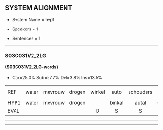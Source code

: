 
## SYSTEM ALIGNMENT

- System Name = hyp1

- Speakers = 1

- Sentences = 1

---

### S03C031V2_2LG

#### (S03C031V2_2LG-words)

- Cor=25.0%	Sub=57.7%	Del=3.8%	Ins=13.5%

|  |  |  |  |  |  |  |  |  |  |  |  |  |  |  |  |  |  |  |  |  |  |  |  |  |  |  |  |  |  |  |  |  |  |  |  |  |  |  |  |  |  |  |  |  |  |  |  |  |  |  |  |  |
|:--- |:---:|:---:|:---:|:---:|:---:|:---:|:---:|:---:|:---:|:---:|:---:|:---:|:---:|:---:|:---:|:---:|:---:|:---:|:---:|:---:|:---:|:---:|:---:|:---:|:---:|:---:|:---:|:---:|:---:|:---:|:---:|:---:|:---:|:---:|:---:|:---:|:---:|:---:|:---:|:---:|:---:|:---:|:---:|:---:|:---:|:---:|:---:|:---:|:---:|:---:|:---:|:---:|
| REF | water | mevrouw | drogen | winkel | auto | schouders | verhaal | koning | moeilijk | speelplaats | drinken | hoofdpijn | regen | vliegtuig |  | stoppen | opnieuw |  |  |  |  | * | * | gooien | sneeuwen | moeder | liedje | potlood | potlood | fietsbel | vinger | dichtbij | meisje*(mesje) | chauffeur | * | muziek | waarom | scheuren | lawaai | zwemmen | * | vuurwerk | appel | cola | kussen | eerste |  |  | circus | kleuren | voetbal | vlinder |
| HYP1 | water | mevrouw | drogen |  | binkal | autal | schouder | vorhaalbonin | moeilijk | speelplaats | drinken | hoofdpen | regen | vliegtuig | stop | en | opnieuw | goh | goei | en | goi | e | sneeuw | en | tontas | moeder | hita | pot | boterlout | fitsbel | viner | dig | bij | meche | schaschaufleur | wizeeik | waarom |  | serom | wai | swennen | vierwerk | abol | kola | kushen | eerste | seerkus | kleren | voor | de | bel | vlinder |
| EVAL |  |  |  | D | S | S | S | S |  |  |  | S |  |  | I | S |  | I | I | I | I | S | S | S | S |  | S | S | S | S | S | S | S | S | S | S |  | D | S | S | S | S | S | S | S |  | I | I | S | S | S |  |
---

---
